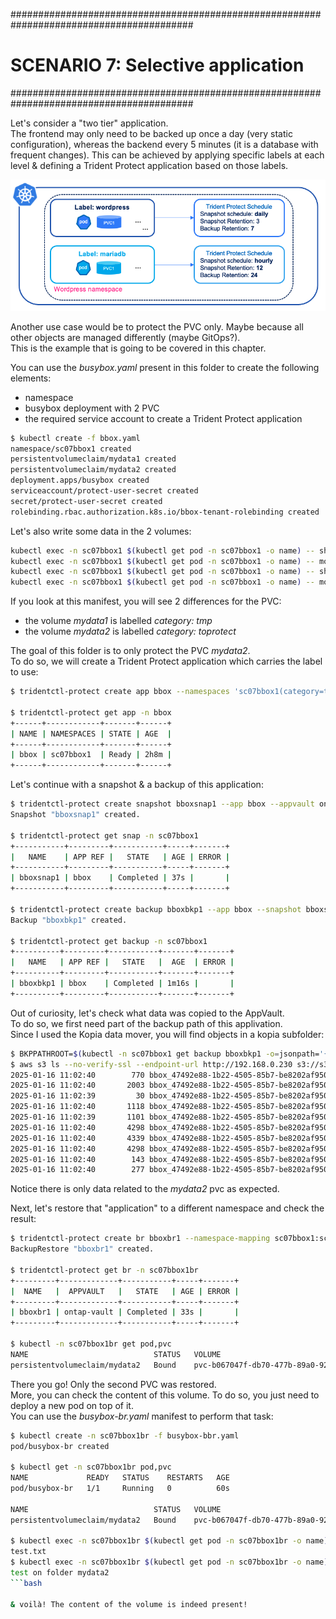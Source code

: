 #########################################################################################
# SCENARIO 7: Selective application
#########################################################################################  

Let's consider a "two tier" application.  
The frontend may only need to be backed up once a day (very static configuration), whereas the backend every 5 minutes (it is a database with frequent changes). This can be achieved by applying specific labels at each level & defining a Trident Protect application based on those labels.  

<p align="center"><img src="../Images/wordpress.png" width="512"></p>

Another use case would be to protect the PVC only. Maybe because all other objects are managed differently (maybe GitOps?).  
This is the example that is going to be covered in this chapter.  

You can use the _busybox.yaml_ present in this folder to create the following elements:  
- namespace  
- busybox deployment with 2 PVC  
- the required service account to create a Trident Protect application  

```bash
$ kubectl create -f bbox.yaml
namespace/sc07bbox1 created
persistentvolumeclaim/mydata1 created
persistentvolumeclaim/mydata2 created
deployment.apps/busybox created
serviceaccount/protect-user-secret created
secret/protect-user-secret created
rolebinding.rbac.authorization.k8s.io/bbox-tenant-rolebinding created
```
Let's also write some data in the 2 volumes:  
```bash
kubectl exec -n sc07bbox1 $(kubectl get pod -n sc07bbox1 -o name) -- sh -c 'echo "test on folder mydata1" > /mydata1/test.txt'
kubectl exec -n sc07bbox1 $(kubectl get pod -n sc07bbox1 -o name) -- more /mydata1/test.txt
kubectl exec -n sc07bbox1 $(kubectl get pod -n sc07bbox1 -o name) -- sh -c 'echo "test on folder mydata2" > /mydata2/test.txt'
kubectl exec -n sc07bbox1 $(kubectl get pod -n sc07bbox1 -o name) -- more /mydata2/test.txt
```
If you look at this manifest, you will see 2 differences for the PVC:  
- the volume _mydata1_ is labelled _category: tmp_  
- the volume _mydata2_ is labelled _category: toprotect_  

The goal of this folder is to only protect the PVC _mydata2_.  
To do so, we will create a Trident Protect application which carries the label to use:  
```bash
$ tridentctl-protect create app bbox --namespaces 'sc07bbox1(category=toprotect)' -n sc07bbox1

$ tridentctl-protect get app -n bbox
+------+------------+-------+------+
| NAME | NAMESPACES | STATE | AGE  |
+------+------------+-------+------+
| bbox | sc07bbox1  | Ready | 2h8m |
+------+------------+-------+------+
```
Let's continue with a snapshot & a backup of this application:  
```bash
$ tridentctl-protect create snapshot bboxsnap1 --app bbox --appvault ontap-vault -n sc07bbox1
Snapshot "bboxsnap1" created.

$ tridentctl-protect get snap -n sc07bbox1
+-----------+---------+-----------+-----+-------+
|   NAME    | APP REF |   STATE   | AGE | ERROR |
+-----------+---------+-----------+-----+-------+
| bboxsnap1 | bbox    | Completed | 37s |       |
+-----------+---------+-----------+-----+-------+

$ tridentctl-protect create backup bboxbkp1 --app bbox --snapshot bboxsnap1 --appvault ontap-vault  --data-mover kopia -n sc07bbox1
Backup "bboxbkp1" created.

$ tridentctl-protect get backup -n sc07bbox1
+----------+---------+-----------+-------+-------+
|   NAME   | APP REF |   STATE   |  AGE  | ERROR |
+----------+---------+-----------+-------+-------+
| bboxbkp1 | bbox    | Completed | 1m16s |       |
+----------+---------+-----------+-------+-------+
```

Out of curiosity, let's check what data was copied to the AppVault.  
To do so, we first need part of the backup path of this applivation.  
Since I used the Kopia data mover, you will find objects in a kopia subfolder:  
```bash
$ BKPPATHROOT=$(kubectl -n sc07bbox1 get backup bboxbkp1 -o=jsonpath='{.status.appArchivePath}' | awk -F '/' '{print $1}')
$ aws s3 ls --no-verify-ssl --endpoint-url http://192.168.0.230 s3://s3lod/$BKPPATHROOT/kopia --recursive --summarize
2025-01-16 11:02:40        770 bbox_47492e88-1b22-4505-85b7-be8202af9507/kopia/sc07bbox1/mydata2_602b75fb-dca9-49eb-a369-d2e2164defb0/_log_20250116110240_3b8d_1737025360_1737025360_1_2a14e9ef2e58a57be4e6347717559685
2025-01-16 11:02:40       2003 bbox_47492e88-1b22-4505-85b7-be8202af9507/kopia/sc07bbox1/mydata2_602b75fb-dca9-49eb-a369-d2e2164defb0/_log_20250116110240_7cc0_1737025360_1737025360_1_2282f1741a875421b3a890c4e2ea3113
2025-01-16 11:02:39         30 bbox_47492e88-1b22-4505-85b7-be8202af9507/kopia/sc07bbox1/mydata2_602b75fb-dca9-49eb-a369-d2e2164defb0/kopia.blobcfg
2025-01-16 11:02:40       1118 bbox_47492e88-1b22-4505-85b7-be8202af9507/kopia/sc07bbox1/mydata2_602b75fb-dca9-49eb-a369-d2e2164defb0/kopia.maintenance
2025-01-16 11:02:39       1101 bbox_47492e88-1b22-4505-85b7-be8202af9507/kopia/sc07bbox1/mydata2_602b75fb-dca9-49eb-a369-d2e2164defb0/kopia.repository
2025-01-16 11:02:40       4298 bbox_47492e88-1b22-4505-85b7-be8202af9507/kopia/sc07bbox1/mydata2_602b75fb-dca9-49eb-a369-d2e2164defb0/pd072a7af2e1df1565dd68e8dac4c9430-s7341d370dbf64bb0130
2025-01-16 11:02:40       4339 bbox_47492e88-1b22-4505-85b7-be8202af9507/kopia/sc07bbox1/mydata2_602b75fb-dca9-49eb-a369-d2e2164defb0/q9d3a45ee49f02033e60a05955da98564-s7341d370dbf64bb0130
2025-01-16 11:02:40       4298 bbox_47492e88-1b22-4505-85b7-be8202af9507/kopia/sc07bbox1/mydata2_602b75fb-dca9-49eb-a369-d2e2164defb0/qedc32a123084076af03929b2fb94d45a-se8189b0c3c38c124130
2025-01-16 11:02:40        143 bbox_47492e88-1b22-4505-85b7-be8202af9507/kopia/sc07bbox1/mydata2_602b75fb-dca9-49eb-a369-d2e2164defb0/xn0_565d75bbc7a2f5551832d82ea40108e8-se8189b0c3c38c124130-c1
2025-01-16 11:02:40        277 bbox_47492e88-1b22-4505-85b7-be8202af9507/kopia/sc07bbox1/mydata2_602b75fb-dca9-49eb-a369-d2e2164defb0/xn0_6aad1e5ec45214e690ed2ccb9ab3f977-s7341d370dbf64bb0130-c1
```
Notice there is only data related to the _mydata2_ pvc as expected.  

Next, let's restore that "application" to a different namespace and check the result:
```bash
$ tridentctl-protect create br bboxbr1 --namespace-mapping sc07bbox1:sc07bbox1br --backup sc07bbox1/bboxbkp1 -n sc07bbox1br
BackupRestore "bboxbr1" created.

$ tridentctl-protect get br -n sc07bbox1br
+---------+-------------+-----------+-----+-------+
|  NAME   |  APPVAULT   |   STATE   | AGE | ERROR |
+---------+-------------+-----------+-----+-------+
| bboxbr1 | ontap-vault | Completed | 33s |       |
+---------+-------------+-----------+-----+-------+

$ kubectl -n sc07bbox1br get pod,pvc
NAME                            STATUS   VOLUME                                     CAPACITY   ACCESS MODES   STORAGECLASS        VOLUMEATTRIBUTESCLASS   AGE
persistentvolumeclaim/mydata2   Bound    pvc-b067047f-db70-477b-89a0-92de55a0dbe7   2Gi        RWX            storage-class-nfs   <unset>                 15s
```
There you go! Only the second PVC was restored.  
More, you can check the content of this volume. To do so, you just need to deploy a new pod on top of it.  
You can use the _busybox-br.yaml_ manifest to perform that task:  
```bash
$ kubectl create -n sc07bbox1br -f busybox-bbr.yaml
pod/busybox-br created

$ kubectl get -n sc07bbox1br pod,pvc
NAME             READY   STATUS    RESTARTS   AGE
pod/busybox-br   1/1     Running   0          60s

NAME                            STATUS   VOLUME                                     CAPACITY   ACCESS MODES   STORAGECLASS        VOLUMEATTRIBUTESCLASS   AGE
persistentvolumeclaim/mydata2   Bound    pvc-b067047f-db70-477b-89a0-92de55a0dbe7   2Gi        RWX            storage-class-nfs   <unset>                 3m35s

$ kubectl exec -n sc07bbox1br $(kubectl get pod -n sc07bbox1br -o name) -- ls /data/
test.txt
$ kubectl exec -n sc07bbox1br $(kubectl get pod -n sc07bbox1br -o name) -- more /data/test.txt
test on folder mydata2
```bash

& voilà! The content of the volume is indeed present!